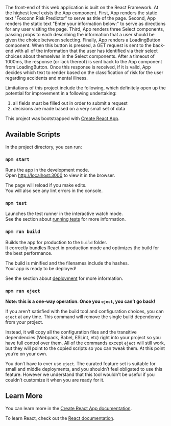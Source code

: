 The front-end of this web application is built on the React Framework. At the highest level exists the App component. First, App renders the static text "Foxconn Risk Predictor" to serve as title of the page. Second, App renders the static text "Enter your information below:" to serve as directions for any user visiting the page. Third, App renders three Select components, passing props to each describing the information that a user should be given the choice between selecting. Finally, App renders a LoadingButton component. When this button is pressed, a GET request is sent to the back-end with all of the information that the user has identified via their select choices about themselves in the Select components. After a timeout of 1000ms, the response (or lack thereof) is sent back to the App component from LoadingButton. Once this response is received, if it is valid, App decides which text to render based on the classification of risk for the user regarding accidents and mental illness.  

Limitations of this project include the following, which definitely open up the potential for improvement in a following undertaking:
1. all fields must be filled out in order to submit a request
2. decisions are made based on a very small set of data



This project was bootstrapped with [Create React App](https://github.com/facebook/create-react-app).

## Available Scripts

In the project directory, you can run:

### `npm start`

Runs the app in the development mode.<br>
Open [http://localhost:3000](http://localhost:3000) to view it in the browser.

The page will reload if you make edits.<br>
You will also see any lint errors in the console.

### `npm test`

Launches the test runner in the interactive watch mode.<br>
See the section about [running tests](https://facebook.github.io/create-react-app/docs/running-tests) for more information.

### `npm run build`

Builds the app for production to the `build` folder.<br>
It correctly bundles React in production mode and optimizes the build for the best performance.

The build is minified and the filenames include the hashes.<br>
Your app is ready to be deployed!

See the section about [deployment](https://facebook.github.io/create-react-app/docs/deployment) for more information.

### `npm run eject`

**Note: this is a one-way operation. Once you `eject`, you can’t go back!**

If you aren’t satisfied with the build tool and configuration choices, you can `eject` at any time. This command will remove the single build dependency from your project.

Instead, it will copy all the configuration files and the transitive dependencies (Webpack, Babel, ESLint, etc) right into your project so you have full control over them. All of the commands except `eject` will still work, but they will point to the copied scripts so you can tweak them. At this point you’re on your own.

You don’t have to ever use `eject`. The curated feature set is suitable for small and middle deployments, and you shouldn’t feel obligated to use this feature. However we understand that this tool wouldn’t be useful if you couldn’t customize it when you are ready for it.

## Learn More

You can learn more in the [Create React App documentation](https://facebook.github.io/create-react-app/docs/getting-started).

To learn React, check out the [React documentation](https://reactjs.org/).
